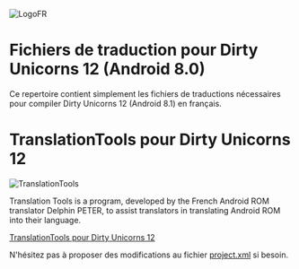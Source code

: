 ![LogoFR](https://image.noelshack.com/fichiers/2018/25/2/1529422087-2017-09-05-du-oreo-fr-500.jpeg)

# Fichiers de traduction pour Dirty Unicorns 12 (Android 8.0) #

Ce repertoire contient simplement les fichiers de traductions nécessaires
pour compiler Dirty Unicorns 12 (Android 8.1) en français.

# TranslationTools pour Dirty Unicorns 12 #
![TranslationTools](http://img4.hostingpics.net/pics/32262620161014194915TranslationToolspourDirtyUnicorns11.png)


Translation Tools is a program, developed by the French Android ROM translator Delphin PETER, to assist translators in translating Android ROM into their language.

[TranslationTools pour Dirty Unicorns 12](https://github.com/DelphinPETER/TranslationTools/tree/du80)

N'hésitez pas à proposer des modifications au fichier [project.xml](https://github.com/DelphinPETER/TranslationTools/blob/du80/project.xml) si besoin.

